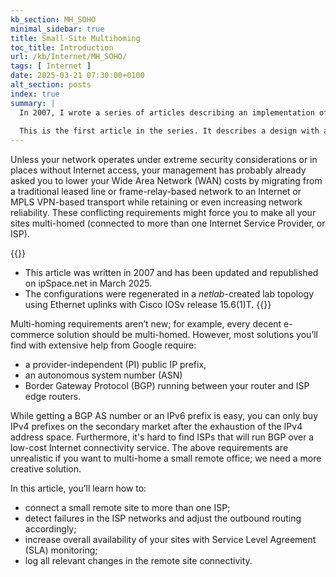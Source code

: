 ```yaml
---
kb_section: MH_SOHO
minimal_sidebar: true
title: Small-Site Multihoming
toc_title: Introduction
url: /kb/Internet/MH_SOHO/
tags: [ Internet ]
date: 2025-03-21 07:30:00+0100
alt_section: posts
index: true
summary: |
  In 2007, I wrote a series of articles describing an implementation of small-site (BGP-less) multihoming in the IPv4 world. It seems that this topic is still interesting, as I recently received requests to republish them, and it may (sadly enough) apply equally well to the IPv6 world.
  
  This is the first article in the series. It describes a design with a single router using two uplinks to two upstream ISPs.
---
```

Unless your network operates under extreme security considerations or in places without Internet access, your management has probably already asked you to lower your Wide Area Network (WAN) costs by migrating from a traditional leased line or frame-relay-based network to an Internet or MPLS VPN-based transport while retaining or even increasing network reliability. These conflicting requirements might force you to make all your sites multi-homed (connected to more than one Internet Service Provider, or ISP).
<!--more-->
{{<note migrated>}}
* This article was written in 2007 and has been updated and republished on ipSpace.net in March 2025.
* The configurations were regenerated in a _netlab_-created lab topology using Ethernet uplinks with Cisco IOSv release 15.6(1)T.
{{</note>}}

Multi-homing requirements aren’t new; for example, every decent e-commerce solution should be multi-homed. However, most solutions you’ll find with extensive help from Google require:

* a provider-independent (PI) public IP prefix,
* an autonomous system number (ASN)
* Border Gateway Protocol (BGP) running between your router and ISP edge routers. 

While getting a BGP AS number or an IPv6 prefix is easy, you can only buy IPv4 prefixes on the secondary market after the exhaustion of the IPv4 address space. Furthermore, it's hard to find ISPs that will run BGP over a low-cost Internet connectivity service. The above requirements are unrealistic if you want to multi-home a small remote office; we need a more creative solution.

In this article, you’ll learn how to:

* connect a small remote site to more than one ISP;
* detect failures in the ISP networks and adjust the outbound routing accordingly;
* increase overall availability of your sites with Service Level Agreement (SLA) monitoring;
* log all relevant changes in the remote site connectivity.

